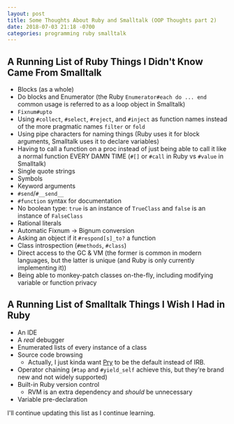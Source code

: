 ```yaml
---
layout: post
title: Some Thoughts About Ruby and Smalltalk (OOP Thoughts part 2)
date: 2018-07-03 21:18 -0700
categories: programming ruby smalltalk
---
```


A Running List of Ruby Things I Didn't Know Came From Smalltalk
---
* Blocks (as a whole)
* Do blocks and Enumerator (the Ruby `Enumerator#each do ... end` common usage is referred to as  a loop object in Smalltalk)
* `Fixnum#upto`
* Using `#collect`, `#select`, `#reject`, and `#inject` as function names instead of the more pragmatic names `filter` or `fold`
* Using pipe characters for naming things (Ruby uses it for block arguments, Smalltalk uses it to declare variables)
* Having to call a function on a proc instead of just being able to call it like a normal function EVERY DAMN TIME (`#[]` or `#call` in Ruby vs `#value` in Smalltalk)
* Single quote strings
* Symbols
* Keyword arguments
* `#send`/`#__send__`
* `#function` syntax for documentation
* No boolean type: `true` is an instance of `TrueClass` and `false` is an instance of `FalseClass`
* Rational literals
* Automatic Fixnum -> Bignum conversion
* Asking an object if it `#respond[s]_to?` a function
* Class introspection (`#methods`, `#class`)
* Direct access to the GC & VM (the former is common in modern languages, but the latter is unique (and Ruby is only currently implementing it))
* Being able to monkey-patch classes on-the-fly, including modifying variable or function privacy

A Running List of Smalltalk Things I Wish I Had in Ruby
---
* An IDE
* A _real_ debugger
* Enumerated lists of every instance of a class
* Source code browsing
    * Actually, I just kinda want [Pry](http://pryrepl.org/) to be the default instead of IRB.
* Operator chaining (`#tap` and `#yield_self` achieve this, but they're brand new and not widely supported)
* Built-in Ruby version control
    * RVM is an extra dependency and _should_ be unnecessary
* Variable pre-declaration

I'll continue updating this list as I continue learning.
